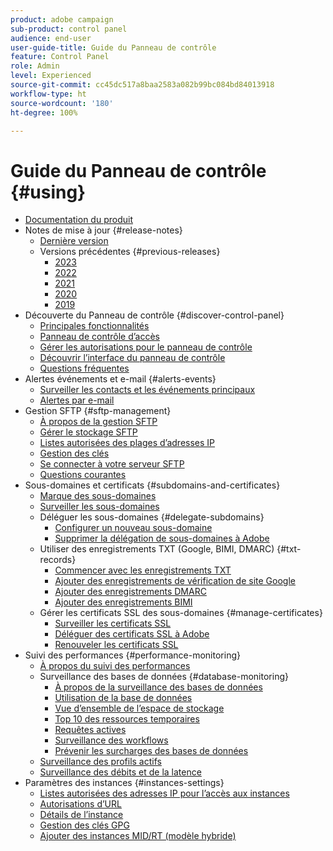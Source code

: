 ```yaml
---
product: adobe campaign
sub-product: control panel
audience: end-user
user-guide-title: Guide du Panneau de contrôle
feature: Control Panel
role: Admin
level: Experienced
source-git-commit: cc45dc517a8baa2583a082b99bc084bd84013918
workflow-type: ht
source-wordcount: '180'
ht-degree: 100%

---
```



# Guide du Panneau de contrôle {#using}

+ [Documentation du produit](control-panel-home.md)
+ Notes de mise à jour {#release-notes}
   + [Dernière version](rn/release-notes.md)
   + Versions précédentes {#previous-releases}
      + [2023](rn/release-notes-2023.md)
      + [2022](rn/release-notes-2022.md)
      + [2021](rn/release-notes-2021.md)
      + [2020](rn/release-notes-2020.md)
      + [2019](rn/release-notes-2019.md)
+ Découverte du Panneau de contrôle {#discover-control-panel}
   + [Principales fonctionnalités](discover/using/key-features.md)
   + [Panneau de contrôle d’accès](discover/using/accessing-control-panel.md)
   + [Gérer les autorisations pour le panneau de contrôle](discover/using/managing-permissions.md)
   + [Découvrir l’interface du panneau de contrôle](discover/using/discovering-the-interface.md)
   + [Questions fréquentes](faq.md)
+ Alertes événements et e-mail {#alerts-events}
   + [Surveiller les contacts et les événements principaux](service-events/service-events.md)
   + [Alertes par e-mail](performance-monitoring/using/email-alerting.md)
+ Gestion SFTP {#sftp-management}
   + [À propos de la gestion SFTP](sftp/using/about-sftp-management.md)
   + [Gérer le stockage SFTP](sftp/using/sftp-storage-management.md)
   + [Listes autorisées des plages d’adresses IP](sftp/using/ip-range-allow-listing.md)
   + [Gestion des clés](sftp/using/key-management.md)
   + [Se connecter à votre serveur SFTP](sftp/using/logging-into-sftp-server.md)
   + [Questions courantes](sftp/using/common-questions.md)
+ Sous-domaines et certificats {#subdomains-and-certificates}
   + [Marque des sous-domaines](subdomains-certificates/using/subdomains-branding.md)
   + [Surveiller les sous-domaines](subdomains-certificates/using/monitoring-subdomains.md)
   + Déléguer les sous-domaines {#delegate-subdomains}
      + [Configurer un nouveau sous-domaine](subdomains-certificates/using/setting-up-new-subdomain.md)
      + [Supprimer la délégation de sous-domaines à Adobe](subdomains-certificates/using/remove-delegated-subdomains.md)
   + Utiliser des enregistrements TXT (Google, BIMI, DMARC) {#txt-records}
      + [Commencer avec les enregistrements TXT](subdomains-certificates/using/gs-txt-records.md)
      + [Ajouter des enregistrements de vérification de site Google](subdomains-certificates/using/managing-txt-records.md)
      + [Ajouter des enregistrements DMARC](subdomains-certificates/using/dmarc.md)
      + [Ajouter des enregistrements BIMI](subdomains-certificates/using/bimi.md)
   + Gérer les certificats SSL des sous-domaines {#manage-certificates}
      + [Surveiller les certificats SSL](subdomains-certificates/using/monitoring-ssl-certificates.md)
      + [Déléguer des certificats SSL à Adobe](subdomains-certificates/using/delegate-ssl.md)
      + [Renouveler les certificats SSL](subdomains-certificates/using/renewing-subdomain-certificate.md)
+ Suivi des performances {#performance-monitoring}
   + [À propos du suivi des performances](performance-monitoring/using/about-performance-monitoring.md)
   + Surveillance des bases de données {#database-monitoring}
      + [À propos de la surveillance des bases de données](performance-monitoring/using/database-monitoring.md)
      + [Utilisation de la base de données](performance-monitoring/using/database-utilization.md)
      + [Vue d’ensemble de l’espace de stockage](performance-monitoring/using/database-storage-overview.md)
      + [Top 10 des ressources temporaires](performance-monitoring/using/database-top-ten-resources.md)
      + [Requêtes actives](performance-monitoring/using/database-active-queries.md)
      + [Surveillance des workflows](performance-monitoring/using/workflow-monitoring.md)
      + [Prévenir les surcharges des bases de données](performance-monitoring/using/database-preventing-overload.md)
   + [Surveillance des profils actifs](performance-monitoring/using/active-profiles-monitoring.md)
   + [Surveillance des débits et de la latence](performance-monitoring/using/throughputs-latencies.md)
+ Paramètres des instances {#instances-settings}
   + [Listes autorisées des adresses IP pour l’accès aux instances](instances-settings/using/ip-allow-listing-instance-access.md)
   + [Autorisations d’URL](instances-settings/using/url-permissions.md)
   + [Détails de l’instance](instances-settings/using/instance-details.md)
   + [Gestion des clés GPG](instances-settings/using/gpg-keys-management.md)
   + [Ajouter des instances MID/RT (modèle hybride)](instances-settings/using/external-accounts.md)
